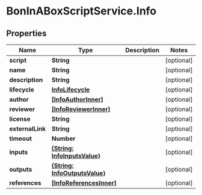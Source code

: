 # BonInABoxScriptService.Info

## Properties

Name | Type | Description | Notes
------------ | ------------- | ------------- | -------------
**script** | **String** |  | [optional] 
**name** | **String** |  | [optional] 
**description** | **String** |  | [optional] 
**lifecycle** | [**InfoLifecycle**](InfoLifecycle.md) |  | [optional] 
**author** | [**[InfoAuthorInner]**](InfoAuthorInner.md) |  | [optional] 
**reviewer** | [**[InfoReviewerInner]**](InfoReviewerInner.md) |  | [optional] 
**license** | **String** |  | [optional] 
**externalLink** | **String** |  | [optional] 
**timeout** | **Number** |  | [optional] 
**inputs** | [**{String: InfoInputsValue}**](InfoInputsValue.md) |  | [optional] 
**outputs** | [**{String: InfoOutputsValue}**](InfoOutputsValue.md) |  | [optional] 
**references** | [**[InfoReferencesInner]**](InfoReferencesInner.md) |  | [optional] 


